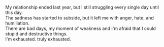 My relationship ended last year, but I still struggling every single day until this day.<br/>
The sadness has started to subside, but it left me with anger, hate, and humiliation.<br/>
There are bad days, my moment of weakness and I'm afraid that I could stupid and destructive things.<br/>
I'm exhausted. truly exhausted.<br/>
